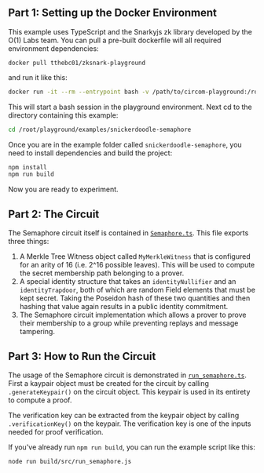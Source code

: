 ## Part 1: Setting up the Docker Environment

This example uses TypeScript and the Snarkyjs zk library developed by the O(1) Labs team. You can pull 
a pre-built dockerfile will all required environment dependencies:

```
docker pull tthebc01/zksnark-playground
```

and run it like this:

```sh
docker run -it --rm --entrypoint bash -v /path/to/circom-playground:/root/playground tthebc01/zksnark-playground
```

This will start a bash session in the playground environment. Next cd to the directory containing this example:

```sh
cd /root/playground/examples/snickerdoodle-semaphore
```

Once you are in the example folder called `snickerdoodle-semaphore`, you need to install 
dependencies and build the project:

```sh
npm install
npm run build
```

Now you are ready to experiment. 

## Part 2: The Circuit

The Semaphore circuit itself is contained in [`Semaphore.ts`](/examples/snickerdoodle-semaphore/src/Semaphore.ts). This file exports three things:

1. A Merkle Tree Witness object called `MyMerkleWitness` that is configured for an arity of 16 (i.e. 2^16 possible leaves). This will be used to compute the secret membership path belonging to a prover.
2. A special identity structure that takes an `identityNullifier` and an `identityTrapdoor`, both of which are random Field elements that must be kept secret. Taking the Poseidon hash of these two quantities and then hashing that value again results in a public identity commitment. 
3. The Semaphore circuit implementation which allows a prover to prove their membership to a group while preventing replays and message tampering.  

## Part 3: How to Run the Circuit

The usage of the Semaphore circuit is demonstrated in [`run_semaphore.ts`](/examples/snickerdoodle-semaphore/src/run_semaphore.ts). First a kaypair object must be created for the 
circuit by calling `.generateKeypair()` on the circuit object. This keypair is used in its entirety to 
compute a proof. 

The verification key can be extracted from the keypair object by calling `.verificationKey()` on the keypair. The verification key is one of the inputs needed for proof verification. 

If you've already run `npm run build`, you can run the example script like this:

```sh
node run build/src/run_semaphore.js
```
